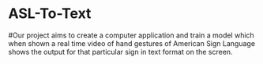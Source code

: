 # ASL-To-Text
#Our project aims to create a  computer application and train  a model which when shown a  real time video of hand gestures  of American Sign Language  shows the output for that  particular sign in text format on  the screen.
